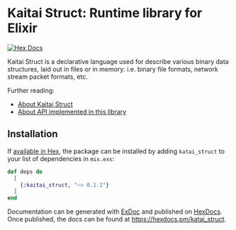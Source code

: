 # Kaitai Struct: Runtime library for Elixir

[![Hex Docs](https://img.shields.io/badge/hex-docs-lightgreen.svg)](https://hexdocs.pm/kaitai_struct/)

Kaitai Struct is a declarative language used for describe various binary data structures, laid out in files or in memory: i.e. binary file formats, network stream packet formats, etc.

Further reading:

- [About Kaitai Struct](https://kaitai.io/)
- [About API implemented in this library](https://doc.kaitai.io/stream_api.html)

## Installation

If [available in Hex](https://hex.pm/docs/publish), the package can be installed
by adding `katai_struct` to your list of dependencies in `mix.exs`:

```elixir
def deps do
  [
    {:kaitai_struct, "~> 0.1.1"}
  ]
end
```

Documentation can be generated with [ExDoc](https://github.com/elixir-lang/ex_doc)
and published on [HexDocs](https://hexdocs.pm). Once published, the docs can
be found at <https://hexdocs.pm/katai_struct>.

